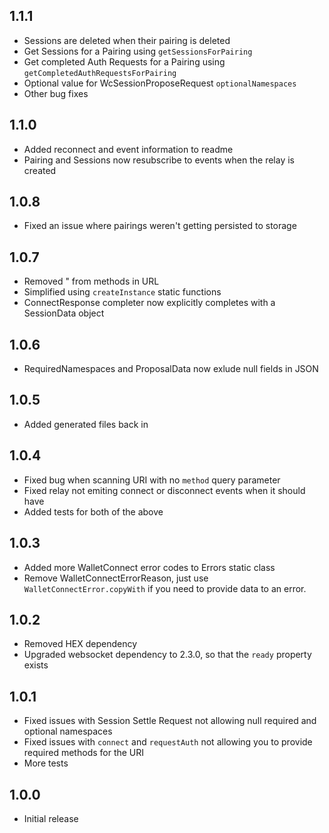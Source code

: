 ## 1.1.1

- Sessions are deleted when their pairing is deleted
- Get Sessions for a Pairing using `getSessionsForPairing`
- Get completed Auth Requests for a Pairing using `getCompletedAuthRequestsForPairing`
- Optional value for WcSessionProposeRequest `optionalNamespaces`
- Other bug fixes

## 1.1.0

- Added reconnect and event information to readme
- Pairing and Sessions now resubscribe to events when the relay is created

## 1.0.8

- Fixed an issue where pairings weren't getting persisted to storage

## 1.0.7

- Removed " from methods in URL
- Simplified using `createInstance` static functions
- ConnectResponse completer now explicitly completes with a SessionData object

## 1.0.6

- RequiredNamespaces and ProposalData now exlude null fields in JSON

## 1.0.5

- Added generated files back in

## 1.0.4

- Fixed bug when scanning URI with no `method` query parameter
- Fixed relay not emiting connect or disconnect events when it should have
- Added tests for both of the above

## 1.0.3

- Added more WalletConnect error codes to Errors static class
- Remove WalletConnectErrorReason, just use `WalletConnectError.copyWith` if you need to provide data to an error.

## 1.0.2

- Removed HEX dependency
- Upgraded websocket dependency to 2.3.0, so that the `ready` property exists

## 1.0.1

- Fixed issues with Session Settle Request not allowing null required and optional namespaces
- Fixed issues with `connect` and `requestAuth` not allowing you to provide required methods for the URI
- More tests

## 1.0.0

- Initial release
